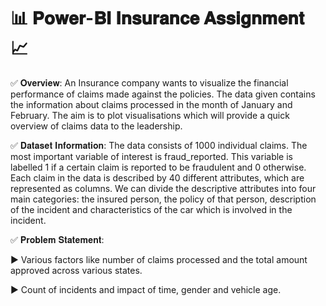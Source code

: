 # 📊 𝐏𝐨𝐰𝐞𝐫-𝐁𝐈 𝐈𝐧𝐬𝐮𝐫𝐚𝐧𝐜𝐞 𝐀𝐬𝐬𝐢𝐠𝐧𝐦𝐞𝐧𝐭 📈


✅ 𝐎𝐯𝐞𝐫𝐯𝐢𝐞𝐰:
An Insurance company wants to visualize the financial performance of claims made against the policies. The data given contains the information about claims processed in the month of January and February. The aim is to plot visualisations which will provide a quick overview of claims data to the leadership.


✅ 𝐃𝐚𝐭𝐚𝐬𝐞𝐭 𝐈𝐧𝐟𝐨𝐫𝐦𝐚𝐭𝐢𝐨𝐧:
The data consists of 1000 individual claims. The most important variable of interest is fraud_reported. This variable is labelled 1 if a certain claim is reported to be fraudulent and 0 otherwise. Each claim in the data is described by 40 different attributes, which are represented as columns. We can divide the descriptive attributes into four main categories: the insured person, the policy of that person, description of the incident and characteristics of the car which is involved in the incident.


✅ 𝐏𝐫𝐨𝐛𝐥𝐞𝐦 𝐒𝐭𝐚𝐭𝐞𝐦𝐞𝐧𝐭:

▶️ Various factors like number of claims processed and the total amount approved across various states.

▶️ Count of incidents and impact of time, gender and vehicle age.

